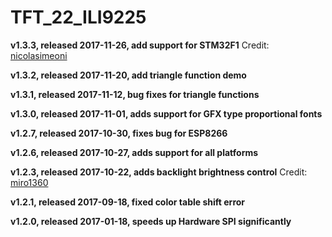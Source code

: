 TFT_22_ILI9225
==============

**v1.3.3, released 2017-11-26, add support for STM32F1** Credit: [nicolasimeoni](https://github.com/nicolasimeoni)

**v1.3.2, released 2017-11-20, add triangle function demo**

**v1.3.1, released 2017-11-12, bug fixes for triangle functions**

**v1.3.0, released 2017-11-01, adds support for GFX type proportional fonts**

**v1.2.7, released 2017-10-30, fixes bug for ESP8266**

**v1.2.6, released 2017-10-27, adds support for all platforms**

**v1.2.3, released 2017-10-22, adds backlight brightness control** Credit: [miro1360](https://github.com/miro1360)

**v1.2.1, released 2017-09-18, fixed color table shift error**

**v1.2.0, released 2017-01-18, speeds up Hardware SPI significantly**
